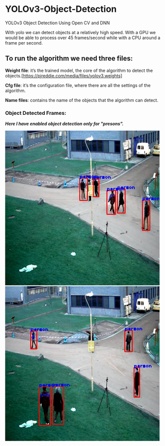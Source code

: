 # YOLOv3-Object-Detection
YOLOv3 Object Detection Using Open CV and DNN

With yolo we can detect objects at a relatively high speed. With a GPU we would be able to process over 45 frames/second while with a CPU around a frame per second.

## To run the algorithm we need three files:

  **Weight file**: it’s the trained model, the core of the algorithm to detect the objects.[https://pjreddie.com/media/files/yolov3.weights]

  **Cfg file**: it’s the configuration file, where there are all the settings of the algorithm.

  **Name files**: contains the name of the objects that the algorithm can detect.
### Object Detected Frames:

 ***Here I have enabled object detection only for "presons".*** 

![1](Frames/0.jpg) 
![2](Frames/10.jpg)
